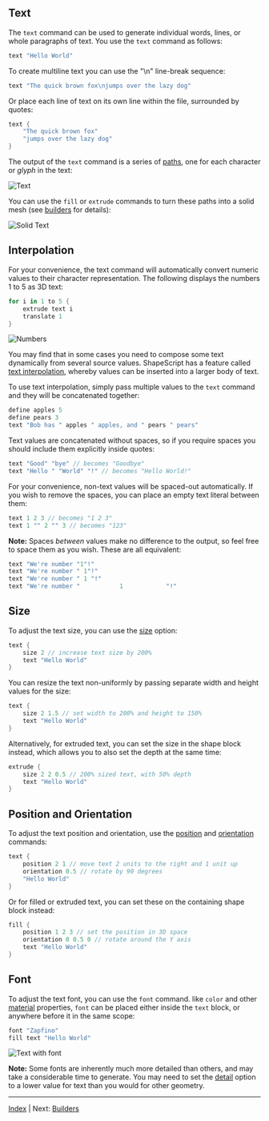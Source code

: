 Text
---

The `text` command can be used to generate individual words, lines, or whole paragraphs of text. You use the `text` command as follows:

```swift
text "Hello World"
```

To create multiline text you can use the "\n" line-break sequence:

```swift
text "The quick brown fox\njumps over the lazy dog"
```

Or place each line of text on its own line within the file, surrounded by quotes:

```swift
text {
    "The quick brown fox"
    "jumps over the lazy dog"
}
```

The output of the `text` command is a series of [paths](paths.md), one for each character or *glyph* in the text:

![Text](images/text.png)

You can use the `fill` or `extrude` commands to turn these paths into a solid mesh (see [builders](builders.md) for details):

![Solid Text](images/solid-text.png)

## Interpolation

For your convenience, the text command will automatically convert numeric values to their character representation. The following displays the numbers 1 to 5 as 3D text:

```swift
for i in 1 to 5 {
    extrude text i
    translate 1
}
```

![Numbers](images/numbers.png)

You may find that in some cases you need to compose some text dynamically from several source values. ShapeScript has a feature called [text interpolation](https://en.wikipedia.org/wiki/String_interpolation), whereby values can be inserted into a larger body of text.

To use text interpolation, simply pass multiple values to the `text` command and they will be concatenated together:

```swift
define apples 5
define pears 3
text "Bob has " apples " apples, and " pears " pears"
```

Text values are concatenated without spaces, so if you require spaces you should include them explicitly inside quotes:

```swift
text "Good" "bye" // becomes "Goodbye"
text "Hello " "World" "!" // becomes "Hello World!"
```

For your convenience, non-text values will be spaced-out automatically. If you wish to remove the spaces, you can place an empty text literal between them:

```swift
text 1 2 3 // becomes "1 2 3"
text 1 "" 2 "" 3 // becomes "123"
```

**Note:** Spaces *between* values make no difference to the output, so feel free to space them as you wish. These are all equivalent:

```swift
text "We're number "1"!"
text "We're number " 1"!"
text "We're number " 1 "!"
text "We're number "           1            "!"
```

## Size

To adjust the text size, you can use the [size](transforms.md#size) option:

```swift
text {
    size 2 // increase text size by 200%
    text "Hello World"
}
```

You can resize the text non-uniformly by passing separate width and height values for the size:

```swift
text {
    size 2 1.5 // set width to 200% and height to 150%
    text "Hello World"
}
```

Alternatively, for extruded text, you can set the size in the shape block instead, which allows you to also set the depth at the same time:

```swift
extrude {
    size 2 2 0.5 // 200% sized text, with 50% depth
    text "Hello World"
}
```

## Position and Orientation

To adjust the text position and orientation, use the [position](transforms.md#position) and [orientation](transforms.md#orientation) commands:

```swift
text {
    position 2 1 // move text 2 units to the right and 1 unit up
    orientation 0.5 // rotate by 90 degrees
    "Hello World"
}
```

Or for filled or extruded text, you can set these on the containing shape block instead:

```swift
fill {
    position 1 2 3 // set the position in 3D space
    orientation 0 0.5 0 // rotate around the Y axis
    text "Hello World"
}
```

## Font

To adjust the text font, you can use the `font` command. like `color` and other [material](materials.md) properties, `font` can be placed either inside the `text` block, or anywhere before it in the same scope:

```swift
font "Zapfino"
fill text "Hello World"
```

![Text with font](images/text-font.png)

**Note:** Some fonts are inherently much more detailed than others, and may take a considerable time to generate. You may need to set the [detail](options.md#detail) option to a lower value for text than you would for other geometry.

---
[Index](index.md) | Next: [Builders](builders.md)
